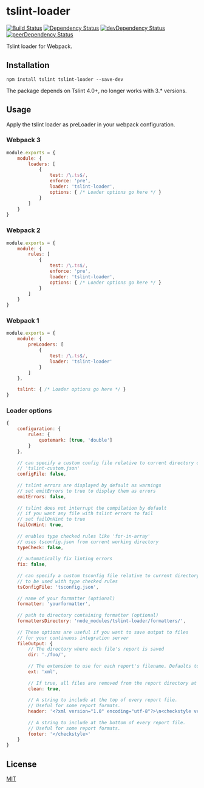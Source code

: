 # tslint-loader
[![Build Status](https://travis-ci.org/wbuchwalter/tslint-loader.svg?branch=master)](https://travis-ci.org/wbuchwalter/tslint-loader)
[![Dependency Status](https://david-dm.org/wbuchwalter/tslint-loader.svg)](https://david-dm.org/wbuchwalter/tslint-loader)
[![devDependency Status](https://david-dm.org/wbuchwalter/tslint-loader/dev-status.svg)](https://david-dm.org/wbuchwalter/tslint-loader?type=dev)
[![peerDependency Status](https://david-dm.org/wbuchwalter/tslint-loader/peer-status.svg)](https://david-dm.org/wbuchwalter/tslint-loader?type=peer)

Tslint loader for Webpack.

## Installation

``` shell
npm install tslint tslint-loader --save-dev
```

The package depends on Tslint 4.0+, no longer works with 3.* versions.

## Usage

Apply the tslint loader as preLoader in your webpack configuration.

### Webpack 3

```javascript
module.exports = {
    module: {
        loaders: [
            {
                test: /\.ts$/,
                enforce: 'pre',
                loader: 'tslint-loader',
                options: { /* Loader options go here */ }
            }
        ]
    }
}
```

### Webpack 2

```javascript
module.exports = {
    module: {
        rules: [
            {
                test: /\.ts$/,
                enforce: 'pre',
                loader: 'tslint-loader',
                options: { /* Loader options go here */ }
            }
        ]
    }
}
```

### Webpack 1

```javascript
module.exports = {
    module: {
        preLoaders: [
            {
                test: /\.ts$/,
                loader: 'tslint-loader'
            }
        ]
    },

    tslint: { /* Loader options go here */ }
}
```

### Loader options

```javascript
{
    configuration: {
        rules: {
            quotemark: [true, 'double']
        }
    },
    
    // can specify a custom config file relative to current directory or with absolute path
    // 'tslint-custom.json'
    configFile: false,
    
    // tslint errors are displayed by default as warnings
    // set emitErrors to true to display them as errors
    emitErrors: false,
    
    // tslint does not interrupt the compilation by default
    // if you want any file with tslint errors to fail
    // set failOnHint to true
    failOnHint: true,
    
    // enables type checked rules like 'for-in-array'
    // uses tsconfig.json from current working directory
    typeCheck: false,
    
    // automatically fix linting errors
    fix: false,
    
    // can specify a custom tsconfig file relative to current directory or with absolute path
    // to be used with type checked rules
    tsConfigFile: 'tsconfig.json',
    
    // name of your formatter (optional)
    formatter: 'yourformatter',
    
    // path to directory containing formatter (optional)
    formattersDirectory: 'node_modules/tslint-loader/formatters/',
    
    // These options are useful if you want to save output to files
    // for your continuous integration server
    fileOutput: {
        // The directory where each file's report is saved
        dir: './foo/',
    
        // The extension to use for each report's filename. Defaults to 'txt'
        ext: 'xml',
    
        // If true, all files are removed from the report directory at the beginning of run
        clean: true,
    
        // A string to include at the top of every report file.
        // Useful for some report formats.
        header: '<?xml version="1.0" encoding="utf-8"?>\n<checkstyle version="5.7">',
    
        // A string to include at the bottom of every report file.
        // Useful for some report formats.
        footer: '</checkstyle>'
    }
}
```

## License

[MIT](http://www.opensource.org/licenses/mit-license.php)


